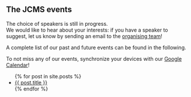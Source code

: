 
## The JCMS events

The choice of speakers is still in progress.
<br>
We would like to hear about your interests: if you have a speaker to suggest, let us know by sending an email to the [organising team](https://cartiaco.github.io/jcms.github.io/#contacts)!

A complete list of our past and future events can be found in the following.


To not miss any of our events, synchronize your devices with our [Google Calendar](https://calendar.google.com/calendar/u/1?cid=ZWdlbWQ2bG42MDNuZzR2aXQydjFhMmRnNThAZ3JvdXAuY2FsZW5kYXIuZ29vZ2xlLmNvbQ)!

<ul>
  {% for post in site.posts %}
    <li>
      <a href="{{ post.url | prepend: site.baseurl }}">{{ post.title }}</a>
    </li>
  {% endfor %}
</ul>


